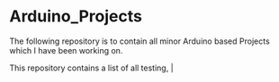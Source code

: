 # Arduino_Projects
The following repository is to contain all minor Arduino based Projects which I have been working on.

This repository contains a list of all testing, 
|[](image/Arduino.jpg)

